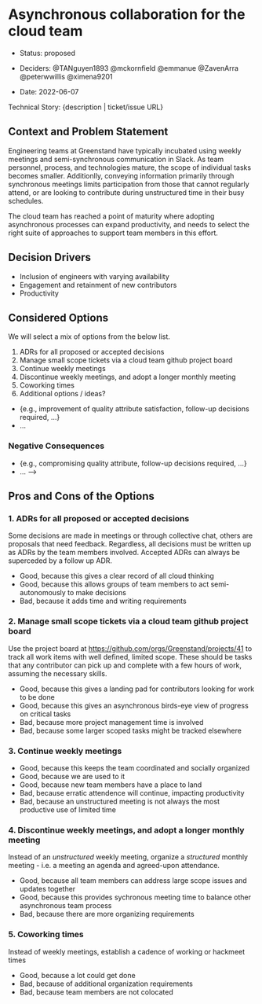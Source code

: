 # Asynchronous collaboration for the cloud team

* Status: proposed 
<!-- {proposed | rejected | accepted | deprecated | … | superseded by [ADR-0005](0005-example.md)} --> <!-- optional -->
* Deciders: @TANguyen1893 @mckornfield @emmanue @ZavenArra @peterwwillis @ximena9201
<!-- Find deciders here: https://github.com/orgs/Greenstand/people  -->
* Date: 2022-06-07

Technical Story: {description | ticket/issue URL} <!-- optional -->

## Context and Problem Statement

Engineering teams at Greenstand have typically incubated using weekly meetings and semi-synchronous communication in Slack.  As team personnel, process, and technologies mature, the scope of individual tasks becomes smaller.  Additionlly, conveying information primarily through synchronous meetings limits participation from those that cannot regularly attend, or are looking to contribute during unstructured time in their busy schedules. 

The cloud team has reached a point of maturity where adopting asynchronous processes can expand productivity, and needs to select the right suite of approaches to support team members in this effort. 

## Decision Drivers <!-- optional -->

* Inclusion of engineers with varying availability
* Engagement and retainment of new contributors
* Productivity

## Considered Options

We will select a mix of options from the below list.

1. ADRs for all proposed or accepted decisions
2. Manage small scope tickets via a cloud team github project board
3. Continue weekly meetings
4. Discontinue weekly meetings, and adopt a longer monthly meeting
5. Coworking times
6. Additional options / ideas?

<!--
## Decision Outcome

Chosen option: "{option 1}", because {justification. e.g., only option, which meets k.o. criterion decision driver | which resolves force {force} | … | comes out best (see below)}.

### Positive Consequences <!-- optional -->

* {e.g., improvement of quality attribute satisfaction, follow-up decisions required, …}
* …

### Negative Consequences <!-- optional -->

* {e.g., compromising quality attribute, follow-up decisions required, …}
* …
-->

## Pros and Cons of the Options 

### 1. ADRs for all proposed or accepted decisions

Some decisions are made in meetings or through collective chat, others are proposals that need feedback.  Regardless, all decisions must be written up as ADRs by the team members involved.  Accepted ADRs can always be superceded by a follow up ADR.

* Good, because this gives a clear record of all cloud thinking
* Good, because this allows groups of team members to act semi-autonomously to make decisions
* Bad, because  it adds time and writing requirements

### 2. Manage small scope tickets via a cloud team github project board

Use the project board at https://github.com/orgs/Greenstand/projects/41 to track all work items with well defined, limited scope.  These should be tasks that any contributor can pick up and complete with a few hours of work, assuming the necessary skills.

* Good, because this gives a landing pad for contributors looking for work to be done 
* Good, because this gives an asynchronous birds-eye view of progress on critical tasks
* Bad, because more project management time is involved
* Bad, because some larger scoped tasks might be tracked elsewhere

### 3. Continue weekly meetings

* Good, because this keeps the team coordinated and socially organized
* Good, because we are used to it
* Good, because new team members have a place to land
* Bad, because erratic attendence will continue, impacting productivity
* Bad, because an unstructured meeting is not always the most productive use of limited time

### 4. Discontinue weekly meetings, and adopt a longer monthly meeting

Instead of an _unstructured_ weekly meeting, organize a _structured_ monthly meeting - i.e. a meeting an agenda and agreed-upon attendance.

* Good, because all team members can address large scope issues and updates together
* Good, because this provides sychronous meeting time to balance other asynchronous team process
* Bad, because there are more organizing requirements

### 5. Coworking times

Instead of weekly meetings, establish a cadence of working or hackmeet times

* Good, because a lot could get done
* Bad, because of additional organization requirements
* Bad, because team members are not colocated

